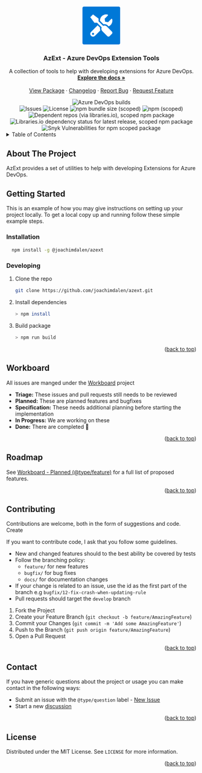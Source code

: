 <div id="top"></div>

<!-- PROJECT LOGO -->
<br />
<div align="center">
  <a href="https://github.com/joachimdalen/azext">
    <img src="docs/images/azext-icon.png" alt="Logo" width="100" height="100">
  </a>

<h3 align="center">AzExt - Azure DevOps Extension Tools</h3>

  <p align="center">
    A collection of tools to help with developing extensions for Azure DevOps.
    <br />
    <a href="https://github.com/joachimdalen/azext/blob/master/docs/index.md"><strong>Explore the docs »</strong></a>
    <br />
    <br />
    <a href="https://www.npmjs.com/package/@joachimdalen/azext">View Package</a>
    ·
    <a href="https://github.com/joachimdalen/azext/blob/master/docs/CHANGELOG.md">Changelog</a>
    ·
    <a href="https://github.com/joachimdalen/azext/issues">Report Bug</a>
    ·
    <a href="https://github.com/joachimdalen/azext/issues">Request Feature</a>
  </p>
</div>

<div align="center">
  <img alt="Azure DevOps builds" src="https://img.shields.io/azure-devops/build/dalenapps/6531387f-baea-443c-a284-0d0e786e56c3/39?color=0078d7&label=Master%20Build&logo=azure-devops&style=flat-square">
</div>
<div align="center">
<img alt="Issues" src="https://img.shields.io/github/issues/joachimdalen/azext.svg?style=flat-square">
  <img alt="License" src="https://img.shields.io/github/license/joachimdalen/azext?style=flat-square">
  <img alt="npm bundle size (scoped)" src="https://img.shields.io/bundlephobia/min/@joachimdalen/azext?style=flat-square">
  <img alt="npm (scoped)" src="https://img.shields.io/npm/v/@joachimdalen/azext?logo=npm&style=flat-square">
</div>

<div align="center">
  <img alt="Dependent repos (via libraries.io), scoped npm package" src="https://img.shields.io/librariesio/dependent-repos/npm/@joachimdalen/azext?style=flat-square">
  <img alt="Libraries.io dependency status for latest release, scoped npm package" src="https://img.shields.io/librariesio/release/npm/@joachimdalen/azext?style=flat-square">
  <img alt="Snyk Vulnerabilities for npm scoped package" src="https://img.shields.io/snyk/vulnerabilities/npm/@joachimdalen/azext?style=flat-square">
</div>

<!-- TABLE OF CONTENTS -->
<details>
  <summary>Table of Contents</summary>
  <ol>
    <li><a href="#about-the-project">About The Project</a></li>
    <li>
      <a href="#getting-started">Getting Started</a>
      <ul>
        <li><a href="#installation">Installation</a></li>
        <li><a href="#developing">Developing</a></li>
      </ul>
    </li>
    <li><a href="#workboard">Workboard</a></li>
    <li><a href="#roadmap">Roadmap</a></li>
    <li><a href="#contributing">Contributing</a></li>
    <li><a href="#contact">Contact</a></li>
    <li><a href="#license">License</a></li>  
  </ol>
</details>

<!-- ABOUT THE PROJECT -->

## About The Project

AzExt provides a set of utilities to help with developing Extensions for Azure DevOps.

## Getting Started

This is an example of how you may give instructions on setting up your project locally.
To get a local copy up and running follow these simple example steps.

### Installation

```sh
  npm install -g @joachimdalen/azext
```

### Developing

1. Clone the repo
   ```sh
   git clone https://github.com/joachimdalen/azext.git
   ```
2. Install dependencies
   ```sh
   > npm install
   ```
3. Build package
   ```sh
   > npm run build
   ```

<p align="right">(<a href="#top">back to top</a>)</p>

## Workboard

All issues are manged under the [Workboard](https://github.com/joachimdalen/azext/projects/1) project

- **Triage:** These issues and pull requests still needs to be reviewed
- **Planned:** These are planned features and bugfixes
- **Specification:** These needs additional planning before starting the implementation
- **In Progress:** We are working on these
- **Done:** There are completed :rocket:

<p align="right">(<a href="#top">back to top</a>)</p>

## Roadmap

See [Workboard - Planned (@type/feature)](https://github.com/joachimdalen/azext/projects/1#column-17249551) for a full list of proposed features.

<p align="right">(<a href="#top">back to top</a>)</p>

## Contributing

Contributions are welcome, both in the form of suggestions and code. Create

If you want to contribute code, I ask that you follow some guidelines.

- New and changed features should to the best ability be covered by tests
- Follow the branching policy:
  - `feature/` for new features
  - `bugfix/` for bug fixes
  - `docs/` for documentation changes
- If your change is related to an issue, use the id as the first part of the branch e.g `bugfix/12-fix-crash-when-updating-rule`
- Pull requests should target the `develop` branch

1. Fork the Project
2. Create your Feature Branch (`git checkout -b feature/AmazingFeature`)
3. Commit your Changes (`git commit -m 'Add some AmazingFeature'`)
4. Push to the Branch (`git push origin feature/AmazingFeature`)
5. Open a Pull Request

<p align="right">(<a href="#top">back to top</a>)</p>

## Contact

If you have generic questions about the project or usage you can make contact in the following ways:

- Submit an issue with the `@type/question` label - [New Issue](https://github.com/joachimdalen/azext/issues/new)
- Start a new [discussion](https://github.com/joachimdalen/azext/discussions/categories/q-a)

<p align="right">(<a href="#top">back to top</a>)</p>

## License

Distributed under the MIT License. See `LICENSE` for more information.

<p align="right">(<a href="#top">back to top</a>)</p>
